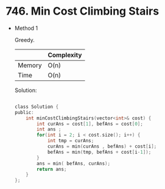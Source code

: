 # 746. Min Cost Climbing Stairs   
- Method 1

    Greedy.

    | |   Complexity  |
    | ----------- | ----------- | 
    |  Memory     | O(n) | 
    |      Time       |  O(n) | 


    Solution:

    ``` h

    class Solution {
    public:
        int minCostClimbingStairs(vector<int>& cost) {
            int curAns = cost[1], befAns = cost[0];
            int ans ;
            for(int i = 2; i < cost.size(); i++) {
                int tmp = curAns;
                curAns = min(curAns , befAns) + cost[i];
                befAns = min(tmp, befAns + cost[i-1]);
            }
            ans = min( befAns, curAns);
            return ans;
        }
    };

    ```

<!-- - Method 2

    This is another method.

    | |   Complexity  |
    | ----------- | ----------- | 
    |  Memory     | O(n) | 
    |      Time       |  O(n) | 


    Solution:

    ``` h



    ```

- Additional Knowledge:
       
    Here are some additional knowledge.



<br> -->
